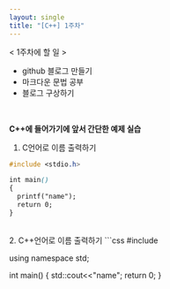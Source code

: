 ```yaml
---
layout: single
title: "[C++] 1주차"
---
```

<lh>&lt; 1주차에 할 일 &gt;</lh>
<ul>
<li>github 블로그 만들기</li>
<li>마크다운 문법 공부</li>
<li>블로그 구상하기</li>
</ul><br>

**C++에 들어가기에 앞서 간단한 예제 실습<br>**
1. C언어로 이름 출력하기
```css
#include <stdio.h>

int main()
{
  printf("name");
  return 0;
}
```
 <br>
2. C++언어로 이름 출력하기
```css
#include <iostream>

using namespace std;

int main()
{
  std::cout<<"name";
  return 0;
}
```
